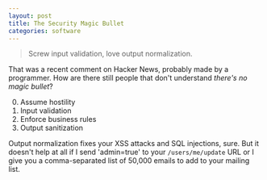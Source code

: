 ```yaml
---
layout: post
title: The Security Magic Bullet
categories: software
---
```


> Screw input validation, love output normalization.

That was a recent comment on Hacker News, probably made by a programmer. How are there still people that don't understand *there's no magic bullet*?

0. Assume hostility
1. Input validation
2. Enforce business rules
3. Output sanitization

Output normalization fixes your XSS attacks and SQL injections, sure. But it doesn't help at all if I send 'admin=true' to your `/users/me/update` URL or I give you a comma-separated list of 50,000 emails to add to your mailing list.
